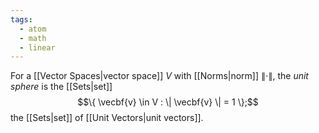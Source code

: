 ```yaml
---
tags:
  - atom
  - math
  - linear
---
```

For a [[Vector Spaces|vector space]] $V$ with  [[Norms|norm]] $\| \cdot \|$, the *unit sphere* is the [[Sets|set]]
$$\{ \vecbf{v} \in V : \| \vecbf{v} \| = 1 \};$$
the [[Sets|set]] of [[Unit Vectors|unit vectors]].
